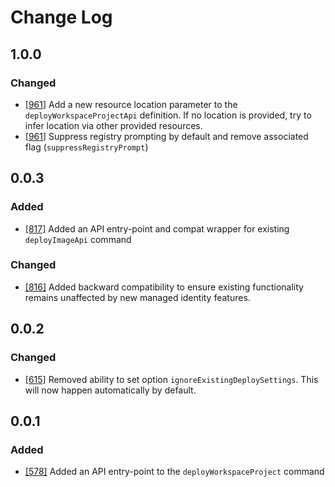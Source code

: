 # Change Log

## 1.0.0
### Changed
* [[961](https://github.com/microsoft/vscode-azurecontainerapps/pull/961)] Add a new resource location parameter to the `deployWorkspaceProjectApi` definition.  If no location is provided, try to infer location via other provided resources.
* [[961](https://github.com/microsoft/vscode-azurecontainerapps/pull/961)] Suppress registry prompting by default and remove associated flag (`suppressRegistryPrompt`)

## 0.0.3
### Added
* [[817]](https://github.com/microsoft/vscode-azurecontainerapps/pull/817) Added an API entry-point and compat wrapper for existing `deployImageApi` command

### Changed
* [[816]](https://github.com/microsoft/vscode-azurecontainerapps/pull/816) Added backward compatibility to ensure existing functionality remains unaffected by new managed identity features.

## 0.0.2
### Changed
* [[615]](https://github.com/microsoft/vscode-azurecontainerapps/pull/615) Removed ability to set option `ignoreExistingDeploySettings`. This will now happen automatically by default.

## 0.0.1
### Added
* [[578]](https://github.com/microsoft/vscode-azurecontainerapps/pull/578) Added an API entry-point to the `deployWorkspaceProject` command
